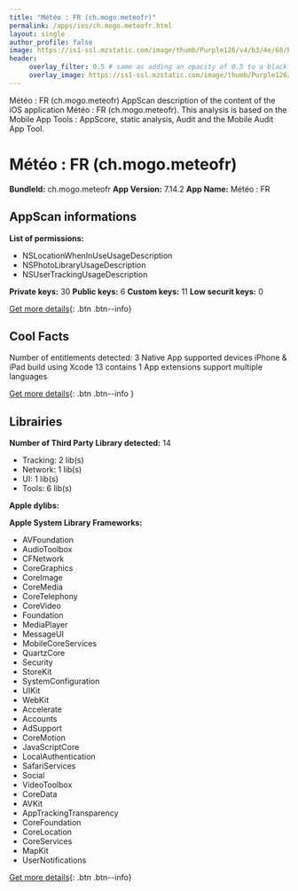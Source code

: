 ```yaml
---
title: "Météo : FR (ch.mogo.meteofr)"
permalink: /apps/ios/ch.mogo.meteofr.html
layout: single
author_profile: false
image: https://is1-ssl.mzstatic.com/image/thumb/Purple126/v4/b3/4e/68/b34e68d0-eb22-2ed4-12e5-2b72560b402e/AppIcon-0-0-1x_U007emarketing-0-0-0-7-0-0-sRGB-0-0-0-GLES2_U002c0-512MB-85-220-0-0.png/512x512bb.jpg
header: 
     overlay_filter: 0.5 # same as adding an opacity of 0.5 to a black background
     overlay_image: https://is1-ssl.mzstatic.com/image/thumb/Purple126/v4/b3/4e/68/b34e68d0-eb22-2ed4-12e5-2b72560b402e/AppIcon-0-0-1x_U007emarketing-0-0-0-7-0-0-sRGB-0-0-0-GLES2_U002c0-512MB-85-220-0-0.png/512x512bb.jpg
---
```

Météo : FR (ch.mogo.meteofr) AppScan description of the content of the iOS application Météo : FR (ch.mogo.meteofr). This analysis is based on the Mobile App Tools : AppScore, static analysis, Audit and the Mobile Audit App Tool.

# Météo : FR (ch.mogo.meteofr)

**BundleId:** ch.mogo.meteofr
**App Version:** 7.14.2
**App Name:** Météo : FR


## AppScan informations 

**List of permissions:** 
- NSLocationWhenInUseUsageDescription
- NSPhotoLibraryUsageDescription
- NSUserTrackingUsageDescription
  
  
**Private keys:** 30
**Public keys:** 6
**Custom keys:** 11
**Low securit keys:** 0
  
[Get more details](/pricing.html){: .btn .btn--info}

## Cool Facts

Number of entitlements detected: 3
Native App
supported devices iPhone & iPad
build using Xcode 13
contains 1 App extensions
support multiple languages
  
[Get more details](/pricing.html){: .btn .btn--info }

## Librairies 
**Number of Third Party Library detected:** 14
- Tracking: 2 lib(s)
- Network: 1 lib(s)
- UI: 1 lib(s)
- Tools: 6 lib(s)


**Apple dylibs:**


**Apple System Library Frameworks:**
- AVFoundation
- AudioToolbox
- CFNetwork
- CoreGraphics
- CoreImage
- CoreMedia
- CoreTelephony
- CoreVideo
- Foundation
- MediaPlayer
- MessageUI
- MobileCoreServices
- QuartzCore
- Security
- StoreKit
- SystemConfiguration
- UIKit
- WebKit
- Accelerate
- Accounts
- AdSupport
- CoreMotion
- JavaScriptCore
- LocalAuthentication
- SafariServices
- Social
- VideoToolbox
- CoreData
- AVKit
- AppTrackingTransparency
- CoreFoundation
- CoreLocation
- CoreServices
- MapKit
- UserNotifications


  
[Get more details](/pricing.html){: .btn .btn--info}


